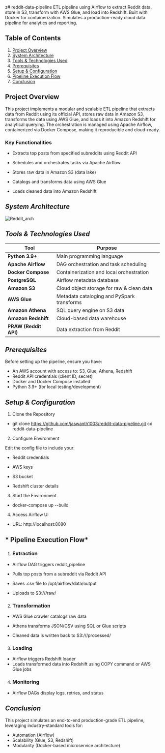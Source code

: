 z# reddit-data-pipeline
ETL pipeline using Airflow to extract Reddit data, store in S3, transform with AWS Glue, and load into Redshift. Built with Docker for containerization. Simulates a production-ready cloud data pipeline for analytics and reporting.

## **Table of Contents**

1. [Project Overview](#project-overview)  
2. [System Architecture](#system-architecture)  
3. [Tools & Technologies Used](#tools--technologies-used)  
4. [Prerequisites](#prerequisites)  
5. [Setup & Configuration](#setup--configuration)  
6. [Pipeline Execution Flow](#pipeline-execution-flow)  
7. [Conclusion](#conclusion)

## **Project Overview**
This project implements a modular and scalable ETL pipeline that extracts data from Reddit using its official API, stores raw data in Amazon S3, transforms the data using AWS Glue, and loads it into Amazon Redshift for analytical querying. The orchestration is managed using Apache Airflow, containerized via Docker Compose, making it reproducible and cloud-ready.

### Key Functionalities

- Extracts top posts from specified subreddits using Reddit API

- Schedules and orchestrates tasks via Apache Airflow

- Stores raw data in Amazon S3 (data lake)

- Catalogs and transforms data using AWS Glue

- Loads cleaned data into Amazon Redshift

## *System Architecture*

![Reddit_arch](https://github.com/user-attachments/assets/2d9a6782-4516-4bcb-a7b2-b5b298e17902)

## *Tools & Technologies Used*

| Tool                  | Purpose                                    |
| --------------------- | ------------------------------------------ |
| **Python 3.9+**       | Main programming language                  |
| **Apache Airflow**    | DAG orchestration and task scheduling      |
| **Docker Compose**    | Containerization and local orchestration   |
| **PostgreSQL**        | Airflow metadata database                  |
| **Amazon S3**         | Cloud object storage for raw & clean data  |
| **AWS Glue**          | Metadata cataloging and PySpark transforms |
| **Amazon Athena**     | SQL query engine on S3 data                |
| **Amazon Redshift**   | Cloud-based data warehouse                 |
| **PRAW (Reddit API)** | Data extraction from Reddit                |

## *Prerequisites*

Before setting up the pipeline, ensure you have:

- An AWS account with access to:
  S3, Glue, Athena, Redshift
- Reddit API credentials (client ID, secret)
- Docker and Docker Compose installed
- Python 3.9+ (for local testing/development)

## *Setup & Configuration*

1. Clone the Repository

 - git clone https://github.com/jaswanth1003/reddit-data-pipeline.git
cd reddit-data-pipeline

2. Configure Environment

  Edit the config file to include your:

 - Reddit credentials
 
 - AWS keys
    
 - S3 bucket
    
 - Redshift cluster details

3. Start the Environment

  - docker-compose up --build

4. Access Airflow UI

  - URL: http://localhost:8080

## * Pipeline Execution Flow*
 1. ### Extraction
  - Airflow DAG triggers reddit_pipeline

  - Pulls top posts from a subreddit via Reddit API

  - Saves .csv file to /opt/airflow/data/output

  - Uploads to S3://<bucket>/raw/

 2. ### Transformation
  - AWS Glue crawler catalogs raw data

  - Athena transforms JSON/CSV using SQL or Glue scripts

  - Cleaned data is written back to S3://<bucket>/processed/

 3. ### Loading
  - Airflow triggers Redshift loader
  - Loads transformed data into Redshift using COPY command or AWS Glue jobs

4. ### Monitoring
  - Airflow DAGs display logs, retries, and status

## *Conclusion* 
This project simulates an end-to-end production-grade ETL pipeline, leveraging industry-standard tools for:

  - Automation (Airflow)
  - Scalability (Glue, S3, Redshift)
  - Modularity (Docker-based microservice architecture)




